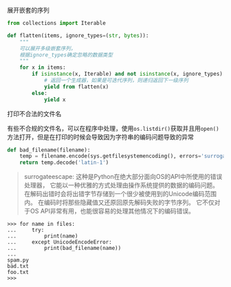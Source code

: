展开嵌套的序列

```python
from collections import Iterable

def flatten(items, ignore_types=(str, bytes)):
    """
    可以展开多级嵌套序列，
    根据ignore_types确定忽略的数据类型
    """
    for x in items:
        if isinstance(x, Iterable) and not isinstance(x, ignore_types):
            # 返回一个生成器，如果是可迭代序列，则递归返回下一级序列
            yield from flatten(x)
        else:
            yield x
```


打印不合法的文件名

有些不合规的文件名，可以在程序中处理，使用`os.listdir()`获取并且用`open()`方法打开，但是在打印的时候会导致因为字符串的编码问题导致的异常


```python
def bad_filename(filename):
    temp = filename.encode(sys.getfilesystemencoding(), errors='surrogateescape')
    return temp.decode('latin-1')
```

> surrogateescape:
> 这种是Python在绝大部分面向OS的API中所使用的错误处理器，
> 它能以一种优雅的方式处理由操作系统提供的数据的编码问题。
> 在解码出错时会将出错字节存储到一个很少被使用到的Unicode编码范围内。
> 在编码时将那些隐藏值又还原回原先解码失败的字节序列。
> 它不仅对于OS API非常有用，也能很容易的处理其他情况下的编码错误。

```shell
>>> for name in files:
...     try:
...         print(name)
...     except UnicodeEncodeError:
...         print(bad_filename(name))
...
spam.py
bäd.txt
foo.txt
>>>
```
